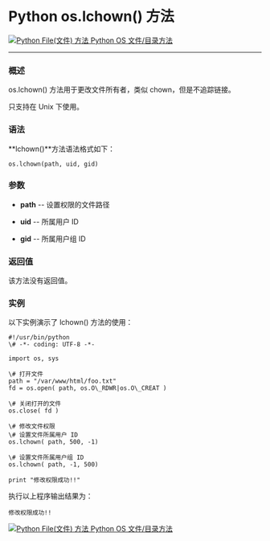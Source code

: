 Python os.lchown() 方法
=====================

 [![Python File(文件) 方法](../images/up.gif) Python OS 文件/目录方法](os-file-methods.html)

* * *

### 概述

os.lchown() 方法用于更改文件所有者，类似 chown，但是不追踪链接。

只支持在 Unix 下使用。

### 语法

**lchown()**方法语法格式如下：
```
os.lchown(path, uid, gid)
```
### 参数

*   **path** \-\- 设置权限的文件路径
    
*   **uid** \-\- 所属用户 ID
    
*   **gid** \-\- 所属用户组 ID
    

### 返回值

该方法没有返回值。

### 实例

以下实例演示了 lchown() 方法的使用：
```
#!/usr/bin/python
\# -*- coding: UTF-8 -*-

import os, sys

\# 打开文件
path = "/var/www/html/foo.txt"
fd = os.open( path, os.O\_RDWR|os.O\_CREAT )

\# 关闭打开的文件
os.close( fd )

\# 修改文件权限
\# 设置文件所属用户 ID
os.lchown( path, 500, -1)

\# 设置文件所属用户组 ID
os.lchown( path, -1, 500)

print "修改权限成功!!"
```
执行以上程序输出结果为：
```
修改权限成功!!
```
 [![Python File(文件) 方法](../images/up.gif) Python OS 文件/目录方法](os-file-methods.html)